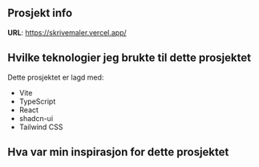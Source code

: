 
## Prosjekt info

**URL**: https://skrivemaler.vercel.app/

## Hvilke teknologier jeg brukte til dette prosjektet

Dette prosjektet er lagd med:

- Vite
- TypeScript
- React
- shadcn-ui
- Tailwind CSS

## Hva var min inspirasjon for dette prosjektet

